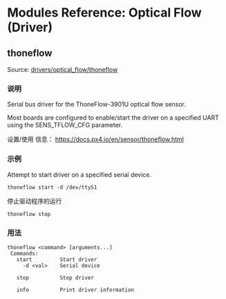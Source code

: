 # Modules Reference: Optical Flow (Driver)
## thoneflow
Source: [drivers/optical_flow/thoneflow](https://github.com/PX4/Firmware/tree/master/src/drivers/optical_flow/thoneflow)


### 说明

Serial bus driver for the ThoneFlow-3901U optical flow sensor.

Most boards are configured to enable/start the driver on a specified UART using the SENS_TFLOW_CFG parameter.

设置/使用 信息： https://docs.px4.io/en/sensor/thoneflow.html

### 示例

Attempt to start driver on a specified serial device.
```
thoneflow start -d /dev/ttyS1
```
停止驱动程序的运行
```
thoneflow stop
```

<a id="thoneflow_usage"></a>

### 用法
```
thoneflow <command> [arguments...]
 Commands:
   start         Start driver
     -d <val>    Serial device

   stop          Stop driver

   info          Print driver information
```

